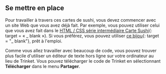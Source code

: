 ## Se mettre en place

Pour travailler à travers ces cartes de sushi, vous devez commencer avec un site Web que vous avez déjà fait. Par exemple, vous pouvez utiliser celui que vous avez fait dans le [HTML / CSS série intermédiaire Carte Sushi](https://projects.raspberrypi.org/en/projects/cd-intermediate-html-css-sushi){: target = « _ blank »}. Si vous préférez, vous pouvez utiliser [ce bijou](http://dojo.soy/html3-website-start){: target = "_ blank"}, prêt à l'emploi.

Comme vous allez travailler avec beaucoup de code, vous pouvez trouver plus facile d'utiliser un éditeur de texte hors ligne sur votre ordinateur au lieu de Trinket. Vous pouvez télécharger le code de Trinket en sélectionnant **Télécharger** dans le menu **Partager**.